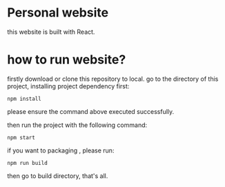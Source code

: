 # Personal website

this website is built with React.

# how to run website?
firstly download or clone this repository to local.
go to the directory of this project, installing project dependency first:

```
npm install
```
please ensure the command above executed successfully.

then run the project with the following command:

```
npm start
```

if you want to packaging , please run:

```
npm run build
```

then go to build directory, that's all.

